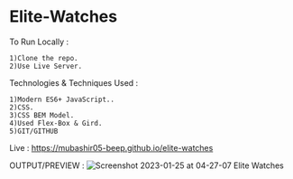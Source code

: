 # Elite-Watches

To Run Locally :

    1)Clone the repo.
    2)Use Live Server.

Technologies & Techniques Used :

    1)Modern ES6+ JavaScript..
    2)CSS.
    3)CSS BEM Model.
    4)Used Flex-Box & Gird.
    5)GIT/GITHUB
    
 Live : https://mubashir05-beep.github.io/elite-watches
 
 OUTPUT/PREVIEW :
![Screenshot 2023-01-25 at 04-27-07 Elite Watches](https://user-images.githubusercontent.com/100374421/214563950-b50029a7-93d6-4a94-981a-3acedf6b0661.png)
